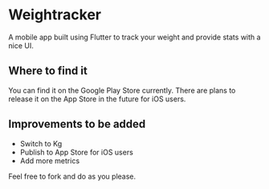 # Weightracker

A mobile app built using Flutter to track your weight and provide stats with a nice UI.

## Where to find it
You can find it on the Google Play Store currently. There are plans to release it on the App Store in the future for iOS users.

## Improvements to be added
- Switch to Kg
- Publish to App Store for iOS users
- Add more metrics

Feel free to fork and do as you please. 
